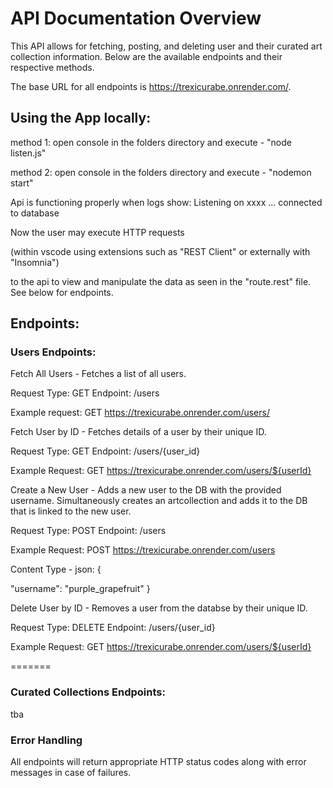 <h1>API Documentation Overview</h1>

This API allows for fetching, posting, and deleting user and their curated art collection information. Below are the available endpoints and their respective methods.

The base URL for all endpoints is https://trexicurabe.onrender.com/.

<h2>Using the App locally:</h2>
<p>

method 1:
open console in the folders directory and execute - "node listen.js"

method 2:
open console in the folders directory and execute - "nodemon start"

Api is functioning properly when logs show:
Listening on xxxx ...
connected to database

Now the user may execute HTTP requests

(within vscode using extensions such as "REST Client" or externally with "Insomnia")

to the api to view and manipulate the data as seen in the "route.rest" file. See below for endpoints.

</p>

<h2>Endpoints:</h2>

<h3>Users Endpoints:</h3>
<p>
Fetch All Users - Fetches a list of all users.

Request Type: GET
Endpoint: /users

Example request: GET https://trexicurabe.onrender.com/users/

Fetch User by ID - Fetches details of a user by their unique ID.

Request Type: GET
Endpoint: /users/{user_id}

Example Request: GET https://trexicurabe.onrender.com/users/${userId}

Create a New User - Adds a new user to the DB with the provided username. Simultaneously creates an artcollection and adds it to the DB that is linked to the new user.

Request Type: POST
Endpoint: /users

Example Request: POST https://trexicurabe.onrender.com/users

Content Type - json:
{

"username": "purple_grapefruit"
}

Delete User by ID - Removes a user from the databse by their unique ID.

Request Type: DELETE
Endpoint: /users/{user_id}

Example Request: GET https://trexicurabe.onrender.com/users/${userId}

</p>

=======

</p>

<h3>Curated Collections Endpoints:</h3>
<p>
  tba
</p>

<h3>Error Handling</h3>
<p>
  All endpoints will return appropriate HTTP status codes along with error messages in case of failures.
</p>
